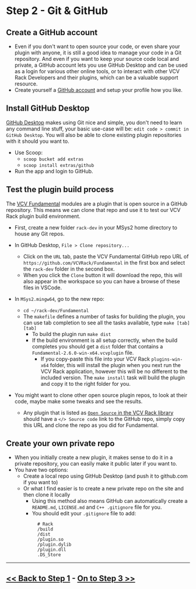 # Step 2 - Git & GitHub

## Create a GitHub account

* Even if you don't want to open source your code, or even share your plugin with anyone, it is
  still a good idea to manage your code in a Git repository. And even if you want to keep your
  source code local and private, a GitHub account lets you use GitHub Desktop and can be used as a
  login for various other online tools, or to interact with other VCV Rack Developers and their
  plugins, which can be a valuable support resource.
* Create yourself a [GitHub account](https://github.com/signup) and setup your profile how you like.

## Install GitHub Desktop

[GitHub Desktop](https://github.com/apps/desktop) makes using Git nice and simple, you don't need to
learn any command line stuff, your basic use-case will be: `edit code > commit in GitHub Desktop`.
You will also be able to clone existing plugin repositories with it should you want to.

* Use Scoop:
  * `scoop bucket add extras`
  * `scoop install extras/github`
* Run the app and login to GitHub.

## Test the plugin build process

The [VCV Fundamental](https://github.com/VCVRack/Fundamental) modules are a plugin that is open
source in a GitHub repository. This means we can clone that repo and use it to test our VCV Rack
plugin build environment.

* First, create a new folder `rack-dev` in your MSys2 home directory to house any Git repos.
* In GitHub Desktop, `File > Clone repository...`
  * Click on the `URL` tab, paste the VCV Fundamental GitHub repo URL of
    `https://github.com/VCVRack/Fundamental` in the first box and select the `rack-dev` folder in
    the second box.
  * When you click the `Clone` button it will download the repo, this will also appear in the
    workspace so you can have a browse of these files in VSCode.

* In `MSys2.mingw64`, go to the new repo:
  * `cd ~/rack-dev/Fundamental`
  * The `makefile` defines a number of tasks for building the plugin, you can use tab completion to
    see all the tasks available, type `make [tab][tab]`
    * To build the plugin run `make dist`
    * If the build environment is all setup correctly, when the build completes you should get a
      `dist` folder that contains a `Fundamental-2.6.0-win-x64.vcvplugin` file.
      * If you copy-paste this file into your VCV Rack `plugins-win-x64` folder, this will install
        the plugin when you next run the VCV Rack application, however this will be no different to
        the included version. The `make install` task will build the plugin and copy it to the right
        folder for you.

* You might want to clone other open source plugin repos, to look at their code, maybe make some
  tweaks and see the results.
  * Any plugin that is listed as
    [`Open Source` in the VCV Rack library](https://library.vcvrack.com/plugins?query=&sort=buildTimestamp&license=open)
    should have a `</> Source code` link to the GitHub repo, simply copy this URL and clone the repo
    as you did for Fundamental.

## Create your own private repo

* When you initially create a new plugin, it makes sense to do it in a private repository, you can
  easily make it public later if you want to.
* You have two options:
  * Create a local repo using GitHub Desktop (and push it to github.com if you want to)
  * Or what I find easier is to create a new private repo on the site and then clone it locally
    * Using this method also means GitHub can automatically create a `README.md`, `LICENSE.md` and
      `C++ .gitignore` file for you.
    * You should edit your `.gitignore` file to add:
      ```
        # Rack
        /build
        /dist
        /plugin.so
        /plugin.dylib
        /plugin.dll
        .DS_Store
      ```

---

## [<< Back to Step 1](step_1.md) - [On to Step 3 >>](step_3.md)

